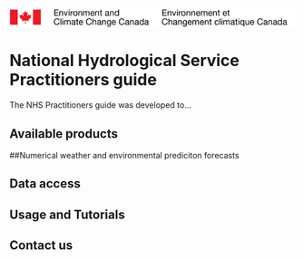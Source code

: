 ![![ECCC logo]](img_eccc-logo.png)

# National Hydrological Service Practitioners guide 


The NHS Practitioners guide was developed to...



## Available products 

##Numerical weather and environmental prediciton forecasts 
 

## Data access



## Usage and Tutorials 


## Contact us 